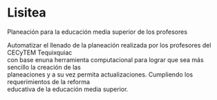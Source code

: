 # Lisitea
Planeación para la educación media superior de los profesores

Automatizar  el  llenado  de  la  planeación  realizada  por  los  profesores  del  CECyTEM  Tequixquiac  
con  base  enuna  herramienta  computacional  para  lograr  que  sea  más  sencillo  la  creación  de  las  
planeaciones  y  a  su  vez  permita  actualizaciones.  Cumpliendo  los  requerimientos  de  la  reforma  
educativa  de  la  educación  media  superior.
